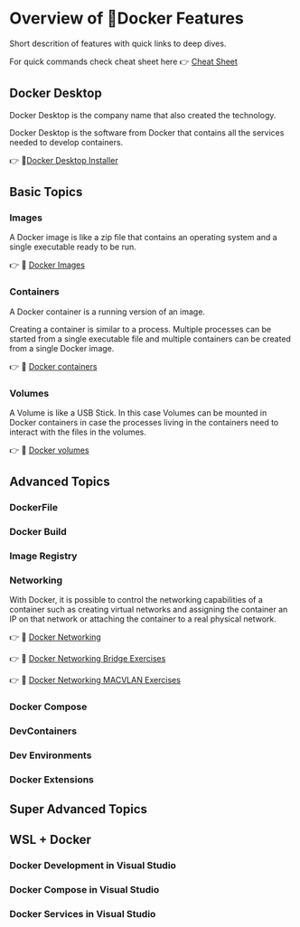 # Overview of :whale2:Docker Features

Short descrition of features with quick links to deep dives.

For quick commands check cheat sheet here :point_right: [Cheat Sheet](Cheatsheet.md) 

## Docker Desktop

Docker Desktop is the company name that also created the technology.

Docker Desktop is the software from Docker that contains 
all the services needed to develop containers.

:point_right: :link:[Docker Desktop Installer](https://docs.docker.com/desktop/windows/install/)

## Basic Topics

### Images

A Docker image is like a zip file that contains an operating system and a single executable ready to be run.

:point_right: :link: [Docker Images](Images.md)

### Containers

A Docker container is a running version of an image.

Creating a container is similar to a process. Multiple processes can be started from a single executable file and multiple containers can be created from a single Docker image.

:point_right: :link: [Docker containers](Containers.md)

### Volumes

A Volume is like a USB Stick. In this case Volumes can be mounted in Docker containers in case the processes living in the containers need to interact with the files in the volumes. 

:point_right: :link: [Docker volumes](Volumes.md)


## Advanced Topics

### DockerFile

### Docker Build

### Image Registry

### Networking

With Docker, it is possible to control the networking capabilities of a container 
such as creating virtual networks and assigning the container an IP on that network or 
attaching the container to a real physical network.

:point_right: :link: [Docker Networking](Networking.md)

:point_right: :link: [Docker Networking Bridge Exercises](Networking/Bridge_Exercises.md)

:point_right: :link: [Docker Networking MACVLAN Exercises](Networking/MACVLAN_Exercises.md)

### Docker Compose

### DevContainers

### Dev Environments

### Docker Extensions

## Super Advanced Topics

## WSL + Docker

### Docker Development in Visual Studio

### Docker Compose in Visual Studio

### Docker Services in Visual Studio